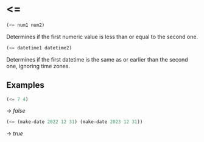 # <=
```scheme
(<= num1 num2)
```
Determines if the first numeric value is less than or equal to the second one.

```scheme
(<= datetime1 datetime2)
```
Determines if the first datetime is the same as or earlier than the second one, ignoring time zones.

## Examples
```scheme
(<= 7 4)
```
-> *false*

```scheme
(<= (make-date 2022 12 31) (make-date 2023 12 31))
```
-> *true*